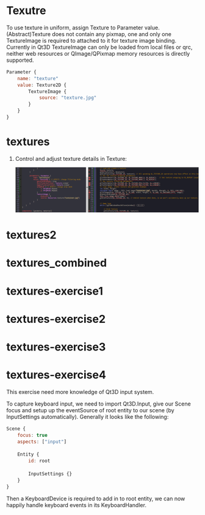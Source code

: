 # Texutre

To use texture in uniform, assign Texture to Parameter value. (Abstract)Texture
does not contain any pixmap, one and only one TextureImage is required to attached to it
for texture image binding. Currently in Qt3D TextureImage can only be loaded from
local files or qrc, neither web resources or QImage/QPixmap memory resources
is directly supported.

```qml
Parameter {
	name: "texture"
	value: Texture2D {
		TextureImage {
			source: "texture.jpg"
		}
	}
}
```

textures
===

1. Control and adjust texture details in Texture:

	![](img/textures.0.png)

textures2
===

textures_combined
===

textures-exercise1
===

textures-exercise2
===

textures-exercise3
===

textures-exercise4
===
This exercise need more knowledge of Qt3D input system.

To capture keyboard input, we need to import Qt3D.Input, give our Scene focus
and setup up the eventSource of root entity to our scene (by InputSettings automatically). Generally it looks like the following:

```qml
Scene {
	focus: true
	aspects: ["input"]

	Entity {
		id: root

		InputSettings {}
	}
}
```

Then a KeyboardDevice is required to add in to root entity, we can now happily handle keyboard events in its KeyboardHandler.
